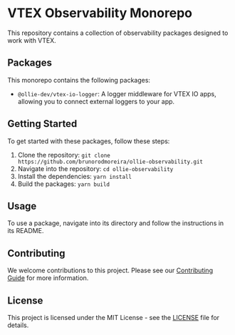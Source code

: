 # VTEX Observability Monorepo

This repository contains a collection of observability packages designed to work with VTEX.

## Packages

This monorepo contains the following packages:

- `@ollie-dev/vtex-io-logger`: A logger middleware for VTEX IO apps, allowing you to connect external loggers to your app.

## Getting Started

To get started with these packages, follow these steps:

1. Clone the repository: `git clone https://github.com/brunorodmoreira/ollie-observability.git`
2. Navigate into the repository: `cd ollie-observability`
3. Install the dependencies: `yarn install`
4. Build the packages: `yarn build`

## Usage

To use a package, navigate into its directory and follow the instructions in its README.

## Contributing

We welcome contributions to this project. Please see our [Contributing Guide](CONTRIBUTING.md) for more information.

## License

This project is licensed under the MIT License - see the [LICENSE](LICENSE) file for details.
